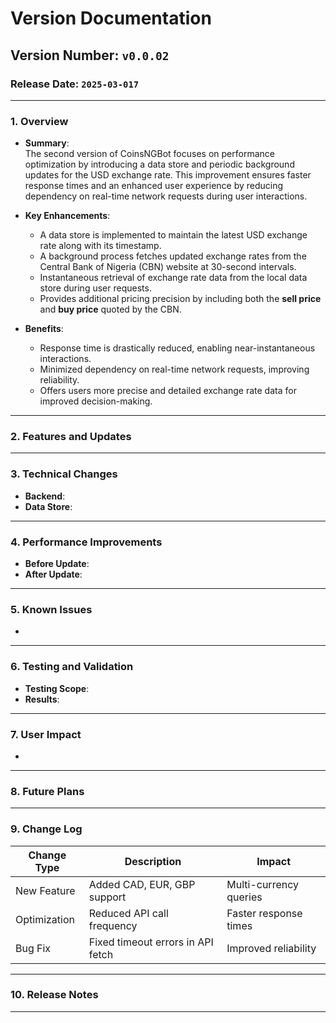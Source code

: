 

# **Version Documentation**

## **Version Number**: `v0.0.02`  
### **Release Date**: `2025-03-017`

---

### **1. Overview**

- **Summary**:  
  The second version of CoinsNGBot focuses on performance optimization by introducing a data store and periodic background updates for the USD exchange rate. This improvement ensures faster response times and an enhanced user experience by reducing dependency on real-time network requests during user interactions.

- **Key Enhancements**:
  - A data store is implemented to maintain the latest USD exchange rate along with its timestamp.
  - A background process fetches updated exchange rates from the Central Bank of Nigeria (CBN) website at 30-second intervals.
  - Instantaneous retrieval of exchange rate data from the local data store during user requests.
  - Provides additional pricing precision by including both the **sell price** and **buy price** quoted by the CBN.

- **Benefits**:
  - Response time is drastically reduced, enabling near-instantaneous interactions.
  - Minimized dependency on real-time network requests, improving reliability.
  - Offers users more precise and detailed exchange rate data for improved decision-making.  
---

### **2. Features and Updates**

---

### **3. Technical Changes**
- **Backend**: 
- **Data Store**: 
---

### **4. Performance Improvements**
- **Before Update**:  
- **After Update**: 

---

### **5. Known Issues**
-
---

### **6. Testing and Validation**
- **Testing Scope**: 
- **Results**: 
---

### **7. User Impact**
-
---

### **8. Future Plans**


---

### **9. Change Log**
| **Change Type** | **Description**                   | **Impact**            |
|------------------|-----------------------------------|-----------------------|
| New Feature      | Added CAD, EUR, GBP support      | Multi-currency queries|
| Optimization     | Reduced API call frequency       | Faster response times |
| Bug Fix          | Fixed timeout errors in API fetch| Improved reliability  |

---

### **10. Release Notes**

---

